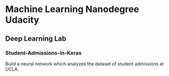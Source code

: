# Machine Learning Nanodegree Udacity

## Deep Learning Lab

### Student-Admissions-in-Keras

Build a neural network which analyzes the dataset of student admissions at UCLA.

